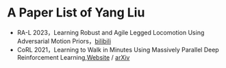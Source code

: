 # A Paper List of Yang Liu
- RA-L 2023，Learning Robust and Agile Legged Locomotion Using Adversarial Motion Priors，[bilibili](https://www.bilibili.com/video/BV1nM4y177rY/)
- CoRL 2021，Learning to Walk in Minutes Using Massively Parallel Deep Reinforcement Learning,[Website](https://leggedrobotics.github.io/legged_gym/) /  [arXiv](https://arxiv.org/abs/2109.11978)
